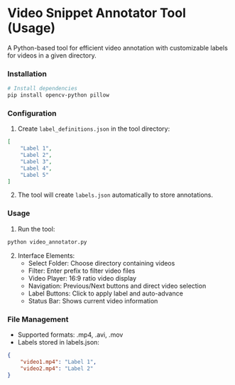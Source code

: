 # Video Snippet Annotator Tool (Usage)

A Python-based tool for efficient video annotation with customizable labels for videos in a given directory.

### Installation

```bash
# Install dependencies
pip install opencv-python pillow
```

### Configuration

1. Create `label_definitions.json` in the tool directory:
```json
[
    "Label 1",
    "Label 2",
    "Label 3",
    "Label 4",
    "Label 5"
]
```

2. The tool will create `labels.json` automatically to store annotations.

### Usage

1. Run the tool:
```bash
python video_annotator.py
```

2. Interface Elements:
   - Select Folder: Choose directory containing videos
   - Filter: Enter prefix to filter video files
   - Video Player: 16:9 ratio video display
   - Navigation: Previous/Next buttons and direct video selection
   - Label Buttons: Click to apply label and auto-advance
   - Status Bar: Shows current video information

### File Management

- Supported formats: .mp4, .avi, .mov
- Labels stored in labels.json:
```json
{
    "video1.mp4": "Label 1",
    "video2.mp4": "Label 2"
}
```

